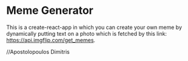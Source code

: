 # Meme Generator

This is a create-react-app in which you can create your own meme by dynamically putting text on a photo which is fetched by this link: https://api.imgflip.com/get_memes.

//Apostolopoulos Dimitris
